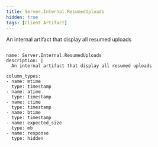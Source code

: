 ```yaml
---
title: Server.Internal.ResumedUploads
hidden: true
tags: [Client Artifact]
---
```


An internal artifact that display all resumed uploads


<pre><code class="language-yaml">
name: Server.Internal.ResumedUploads
description: |
  An internal artifact that display all resumed uploads

column_types:
- name: mtime
  type: timestamp
- name: atime
  type: timestamp
- name: ctime
  type: timestamp
- name: btime
  type: timestamp
- name: expected_size
  type: mb
- name: response
  type: hidden

</code></pre>

